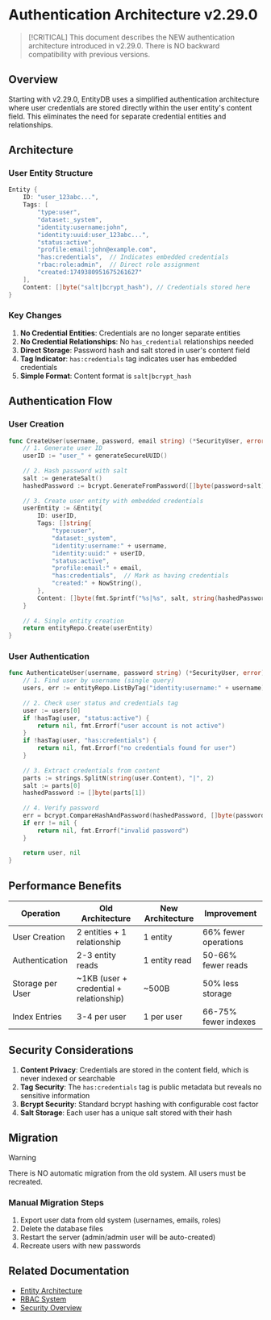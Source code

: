 # Authentication Architecture v2.29.0

> [!CRITICAL]
> This document describes the NEW authentication architecture introduced in v2.29.0.
> There is NO backward compatibility with previous versions.

## Overview

Starting with v2.29.0, EntityDB uses a simplified authentication architecture where user credentials are stored directly within the user entity's content field. This eliminates the need for separate credential entities and relationships.

## Architecture

### User Entity Structure

```go
Entity {
    ID: "user_123abc...",
    Tags: [
        "type:user",
        "dataset:_system",
        "identity:username:john",
        "identity:uuid:user_123abc...",
        "status:active",
        "profile:email:john@example.com",
        "has:credentials",  // Indicates embedded credentials
        "rbac:role:admin",  // Direct role assignment
        "created:1749380951675261627"
    ],
    Content: []byte("salt|bcrypt_hash"), // Credentials stored here
}
```

### Key Changes

1. **No Credential Entities**: Credentials are no longer separate entities
2. **No Credential Relationships**: No `has_credential` relationships needed
3. **Direct Storage**: Password hash and salt stored in user's content field
4. **Tag Indicator**: `has:credentials` tag indicates user has embedded credentials
5. **Simple Format**: Content format is `salt|bcrypt_hash`

## Authentication Flow

### User Creation

```go
func CreateUser(username, password, email string) (*SecurityUser, error) {
    // 1. Generate user ID
    userID := "user_" + generateSecureUUID()
    
    // 2. Hash password with salt
    salt := generateSalt()
    hashedPassword := bcrypt.GenerateFromPassword([]byte(password+salt), bcrypt.DefaultCost)
    
    // 3. Create user entity with embedded credentials
    userEntity := &Entity{
        ID: userID,
        Tags: []string{
            "type:user",
            "dataset:_system",
            "identity:username:" + username,
            "identity:uuid:" + userID,
            "status:active",
            "profile:email:" + email,
            "has:credentials",  // Mark as having credentials
            "created:" + NowString(),
        },
        Content: []byte(fmt.Sprintf("%s|%s", salt, string(hashedPassword))),
    }
    
    // 4. Single entity creation
    return entityRepo.Create(userEntity)
}
```

### User Authentication

```go
func AuthenticateUser(username, password string) (*SecurityUser, error) {
    // 1. Find user by username (single query)
    users, err := entityRepo.ListByTag("identity:username:" + username)
    
    // 2. Check user status and credentials tag
    user := users[0]
    if !hasTag(user, "status:active") {
        return nil, fmt.Errorf("user account is not active")
    }
    if !hasTag(user, "has:credentials") {
        return nil, fmt.Errorf("no credentials found for user")
    }
    
    // 3. Extract credentials from content
    parts := strings.SplitN(string(user.Content), "|", 2)
    salt := parts[0]
    hashedPassword := []byte(parts[1])
    
    // 4. Verify password
    err = bcrypt.CompareHashAndPassword(hashedPassword, []byte(password+salt))
    if err != nil {
        return nil, fmt.Errorf("invalid password")
    }
    
    return user, nil
}
```

## Performance Benefits

| Operation | Old Architecture | New Architecture | Improvement |
|-----------|-----------------|------------------|-------------|
| User Creation | 2 entities + 1 relationship | 1 entity | 66% fewer operations |
| Authentication | 2-3 entity reads | 1 entity read | 50-66% fewer reads |
| Storage per User | ~1KB (user + credential + relationship) | ~500B | 50% less storage |
| Index Entries | 3-4 per user | 1 per user | 66-75% fewer indexes |

## Security Considerations

1. **Content Privacy**: Credentials are stored in the content field, which is never indexed or searchable
2. **Tag Security**: The `has:credentials` tag is public metadata but reveals no sensitive information
3. **Bcrypt Security**: Standard bcrypt hashing with configurable cost factor
4. **Salt Storage**: Each user has a unique salt stored with their hash

## Migration

> [!WARNING]
> There is NO automatic migration from the old system. All users must be recreated.

### Manual Migration Steps

1. Export user data from old system (usernames, emails, roles)
2. Delete the database files
3. Restart the server (admin/admin user will be auto-created)
4. Recreate users with new passwords

## Related Documentation

- [Entity Architecture](entities.md)
- [RBAC System](rbac.md)
- [Security Overview](../security.md)